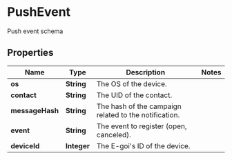 

# PushEvent

Push event schema

## Properties

| Name | Type | Description | Notes |
|------------ | ------------- | ------------- | -------------|
|**os** | **String** | The OS of the device. |  |
|**contact** | **String** | The UID of the contact. |  |
|**messageHash** | **String** | The hash of the campaign related to the notification. |  |
|**event** | **String** | The event to register (open, canceled). |  |
|**deviceId** | **Integer** | The E-goi&#39;s ID of the device. |  |



